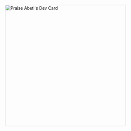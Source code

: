 <a href="https://app.daily.dev/Praise Abeti"><img src="https://api.daily.dev/devcards/a955d7bf6a9f460fb40ecbae828368bb.png?r=nre" width="400" alt="Praise Abeti's Dev Card"/></a>

